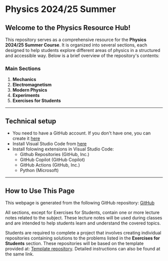 # Physics 2024/25 Summer

## Welcome to the Physics Resource Hub!

This repository serves as a comprehensive resource for the **Physics 2024/25 Summer Course**. It is organized into several sections, each designed to help students explore different areas of physics in a structured and accessible way. Below is a brief overview of the repository's contents:

### Main Sections

1. **Mechanics**  
2. **Electromagnetism**  
3. **Modern Physics**  
4. **Experiments**  
5. **Exercises for Students**  

---

## Technical setup

* You need to have a GitHub account. If you don't have one, you can create it [here](www.github.com)
* Install Visual Studio Code from [here](https://code.visualstudio.com/)
* Install folowing extensions in Visual Studio Code:
  * Github Repositories (GitHub, Inc.)
  * GitHub Copilot (GitHub Copilot)
  * GitHub Actions (GitHub, Inc.)
  * Python (Microsoft)

---

## How to Use This Page

This webpage is generated from the following GitHub repository:  [GitHub](https://github.com/dchorazkiewicz/Physics-2024-25-Summer) 

All sections, except for Exercises for Students, contain one or more lecture notes related to the subject. 
These lecture notes will be used during classes and are intended to help students learn and understand the covered topics.

Students are required to complete a project that involves creating individual repositories containing 
solutions to the problems listed in the **Exercises for Students** section. 
These repositories will be based on the template provided at: [Template repository](https://github.com/dchorazkiewicz/solutions_repo). Detailed instructions can also be found at the same link.

